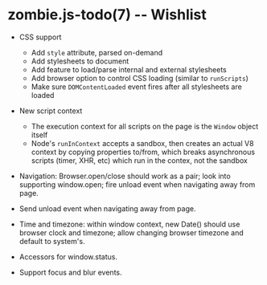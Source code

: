 zombie.js-todo(7) -- Wishlist
=============================

* CSS support
  * Add `style` attribute, parsed on-demand
  * Add stylesheets to document
  * Add feature to load/parse internal and external stylesheets
  * Add browser option to control CSS loading (similar to `runScripts`)
  * Make sure `DOMContentLoaded` event fires after all stylesheets
    are loaded

* New script context
  * The execution context for all scripts on the page is the `Window`
    object itself
  * Node's `runInContext` accepts a sandbox, then creates an actual V8
    context by copying properties to/from, which breaks asynchronous
    scripts (timer, XHR, etc) which run in the contex, not the sandbox

* Navigation: Browser.open/close should work as a pair; look into supporting
  window.open; fire unload event when navigating away from page.

* Send unload event when navigating away from page.

* Time and timezone: within window context, new Date() should use browser clock
  and timezone; allow changing browser timezone and default to system's.

* Accessors for window.status.

* Support focus and blur events. 

